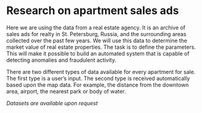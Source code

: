 # Research on apartment sales ads

Here we are using the data from a real estate agency. It is an archive of sales ads for realty in St. Petersburg, Russia, and the surrounding areas collected over the past few years. We will use this data to determine the market value of real estate properties. The task is to define the parameters. This will make it possible to build an automated system that is capable of detecting anomalies and fraudulent activity.

There are two different types of data available for every apartment for sale. The first type is a user’s input. The second type is received automatically based upon the map data. For example, the distance from the downtown area, airport, the nearest park or body of water. 

*Datasets are available upon request*
